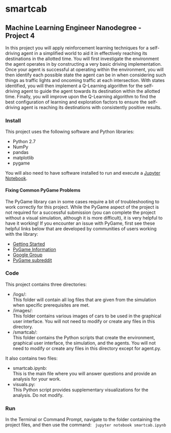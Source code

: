 # smartcab

## Machine Learning Engineer Nanodegree - Project 4
In this project you will apply reinforcement learning techniques for a self-driving agent in a simplified world to aid it in effectively reaching its destinations in the allotted time. You will first investigate the environment the agent operates in by constructing a very basic driving implementation. Once your agent is successful at operating within the environment, you will then identify each possible state the agent can be in when considering such things as traffic lights and oncoming traffic at each intersection. With states identified, you will then implement a Q-Learning algorithm for the self-driving agent to guide the agent towards its destination within the allotted time. Finally, you will improve upon the Q-Learning algorithm to find the best configuration of learning and exploration factors to ensure the self-driving agent is reaching its destinations with consistently positive results.

### Install
This project uses the following software and Python libraries:

- Python 2.7
- NumPy
- pandas
- matplotlib
- pygame

You will also need to have software installed to run and execute a [Jupyter Notebook](http://ipython.org/notebook.html).

#### Fixing Common PyGame Problems
The PyGame library can in some cases require a bit of troubleshooting to work correctly for this project. While the PyGame aspect of the project is not required for a successful submission (you can complete the project without a visual simulation, although it is more difficult), it is very helpful to have it working! If you encounter an issue with PyGame, first see these helpful links below that are developed by communities of users working with the library:

- [Getting Started](https://www.pygame.org/wiki/GettingStarted)
- [PyGame Information](http://www.pygame.org/wiki/info)
- [Google Group](https://groups.google.com/forum/#!forum/pygame-mirror-on-google-groups)
- [PyGame subreddit](https://www.reddit.com/r/pygame/)

### Code
This project contains three directories:

- /logs/:  
This folder will contain all log files that are given from the simulation when specific prerequisites are met.
- /images/:  
This folder contains various images of cars to be used in the graphical user interface. You will not need to modify or create any files in this directory.
- /smartcab/:  
This folder contains the Python scripts that create the environment, graphical user interface, the simulation, and the agents. You will not need to modify or create any files in this directory except for agent.py.

It also contains two files:
- smartcab.ipynb:  
This is the main file where you will answer questions and provide an analysis for your work. 
- visuals.py:  
This Python script provides supplementary visualizations for the analysis. Do not modify.

  
### Run
In the Terminal or Command Prompt, navigate to the folder containing the project files, and then use the command:  
```jupyter notebook smartcab.ipynb```
```python smartcab/agent.py
